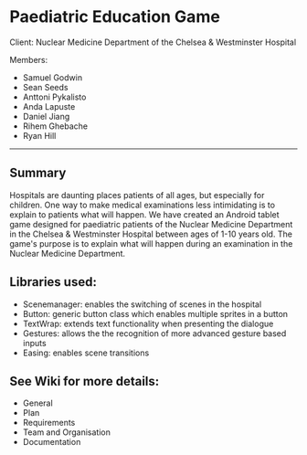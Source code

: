 # Paediatric Education Game 

Client: Nuclear Medicine Department of the Chelsea & Westminster Hospital

Members:
- Samuel Godwin
- Sean Seeds
- Anttoni Pykalisto
- Anda Lapuste
- Daniel Jiang
- Rihem Ghebache
- Ryan Hill

****

## Summary

Hospitals are daunting places patients of all ages, but especially for children. One way to make medical examinations less intimidating is to explain to patients what will happen. We have created an Android tablet game designed for paediatric patients of the Nuclear Medicine Department in the Chelsea & Westminster Hospital between ages of 1-10 years old. The game's purpose is to explain what will happen during an examination in the Nuclear Medicine Department.

## Libraries used:
- Scenemanager: enables the switching of scenes in the hospital
- Button: generic button class which enables multiple sprites in a button
- TextWrap: extends text functionality when presenting the dialogue
- Gestures: allows the the recognition of more advanced gesture based inputs
- Easing: enables scene transitions

## See Wiki for more details:
- General
- Plan
- Requirements
- Team and Organisation
- Documentation
